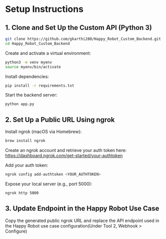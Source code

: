 # Setup Instructions

## 1. Clone and Set Up the Custom API (Python 3)

```bash
git clone https://github.com/gkarthi280/Happy_Robot_Custom_Backend.git
cd Happy_Robot_Custom_Backend
```

Create and activate a virtual environment:

```bash
python3 -m venv myenv
source myenv/bin/activate
```

Install dependencies:

```bash
pip install -r requirements.txt
```

Start the backend server:

```bash
python app.py
```

## 2. Set Up a Public URL Using ngrok

Install ngrok (macOS via Homebrew):

```bash
brew install ngrok
```

Create an ngrok account and retrieve your auth token here:
https://dashboard.ngrok.com/get-started/your-authtoken

Add your auth token:

```bash
ngrok config add-authtoken <YOUR_AUTHTOKEN>
```

Expose your local server (e.g., port 5000):

```bash
ngrok http 5000
```

## 3. Update Endpoint in the Happy Robot Use Case

Copy the generated public ngrok URL and replace the API endpoint used in the Happy Robot use case configuration(Under Tool 2, Webhook > Configure)
